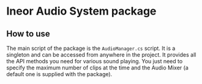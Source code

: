 # Ineor Audio System package

## How to use
The main script of the package is the `AudioManager.cs` script. It is a singleton and can be accessed from anywhere in the project.
It provides all the API methods you need for various sound playing. You just need to specify the maximum number of clips at the time
and the Audio Mixer (a default one is supplied with the package).